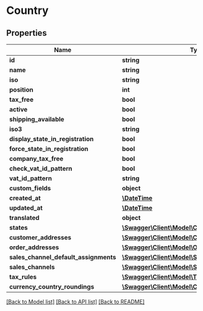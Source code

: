 # Country

## Properties
Name | Type | Description | Notes
------------ | ------------- | ------------- | -------------
**id** | **string** |  | [optional] 
**name** | **string** |  | 
**iso** | **string** |  | [optional] 
**position** | **int** |  | [optional] 
**tax_free** | **bool** |  | [optional] 
**active** | **bool** |  | [optional] 
**shipping_available** | **bool** |  | [optional] 
**iso3** | **string** |  | [optional] 
**display_state_in_registration** | **bool** |  | [optional] 
**force_state_in_registration** | **bool** |  | [optional] 
**company_tax_free** | **bool** |  | [optional] 
**check_vat_id_pattern** | **bool** |  | [optional] 
**vat_id_pattern** | **string** |  | [optional] 
**custom_fields** | **object** |  | [optional] 
**created_at** | [**\DateTime**](\DateTime.md) |  | 
**updated_at** | [**\DateTime**](\DateTime.md) |  | [optional] 
**translated** | **object** |  | [optional] 
**states** | [**\Swagger\Client\Model\CountryState**](CountryState.md) |  | [optional] 
**customer_addresses** | [**\Swagger\Client\Model\CustomerAddress**](CustomerAddress.md) |  | [optional] 
**order_addresses** | [**\Swagger\Client\Model\OrderAddress**](OrderAddress.md) |  | [optional] 
**sales_channel_default_assignments** | [**\Swagger\Client\Model\SalesChannel**](SalesChannel.md) |  | [optional] 
**sales_channels** | [**\Swagger\Client\Model\SalesChannel**](SalesChannel.md) |  | [optional] 
**tax_rules** | [**\Swagger\Client\Model\TaxRule**](TaxRule.md) |  | [optional] 
**currency_country_roundings** | [**\Swagger\Client\Model\CurrencyCountryRounding**](CurrencyCountryRounding.md) |  | [optional] 

[[Back to Model list]](../../README.md#documentation-for-models) [[Back to API list]](../../README.md#documentation-for-api-endpoints) [[Back to README]](../../README.md)

